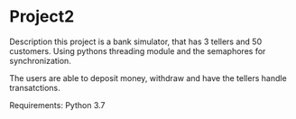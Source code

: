 # Project2


Description
this project is a bank simulator, that has 3 tellers and 50 customers. Using pythons threading module and the semaphores for synchronization.

The users are able to deposit money, withdraw and have the tellers handle transatctions.

Requirements:
Python 3.7

